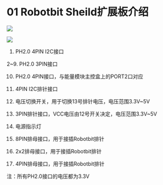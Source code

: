 # 01 Robotbit Sheild扩展板介绍

![](https://s2.ax1x.com/2019/09/02/n9x6wF.jpg)

![](https://s2.ax1x.com/2019/09/02/n9xWWR.jpg)

1. PH2.0 4PIN I2C接口

2~9. PH2.0 3PIN接口

10. PH2.0 4PIN接口，与能量模块主控盒上的PORT2口对应

11. 4PIN I2C排针接口

12. 电压切换开关，用于切换13号排针电压，电压范围3.3V~5V

13. 3PIN排针接口，VCC电压由12号开关决定，电压范围3.3V~5V

14. 电源指示灯

15. 8PIN排母接口，用于接插Robotbit排针

16. 2x2排母接口，用于接插Robotbit排针

17. 4PIN排母接口，用于接插Robotbit排针

注：所有PH2.0接口的电压都为3.3V